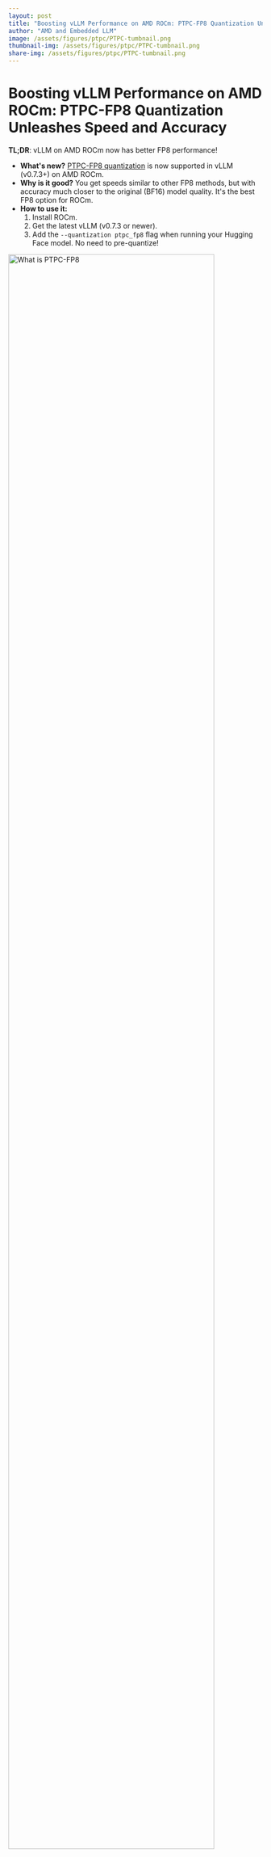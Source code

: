 ```yaml
---
layout: post
title: "Boosting vLLM Performance on AMD ROCm: PTPC-FP8 Quantization Unleashes Speed and Accuracy"
author: "AMD and Embedded LLM"
image: /assets/figures/ptpc/PTPC-tumbnail.png
thumbnail-img: /assets/figures/ptpc/PTPC-tumbnail.png
share-img: /assets/figures/ptpc/PTPC-tumbnail.png
---
```


# **Boosting vLLM Performance on AMD ROCm: PTPC-FP8 Quantization Unleashes Speed and Accuracy**

**TL;DR**: vLLM on AMD ROCm now has better FP8 performance!

* **What's new?** [PTPC-FP8 quantization](https://github.com/vllm-project/vllm/pull/12501) is now supported in vLLM (v0.7.3+) on AMD ROCm.  
* **Why is it good?** You get speeds similar to other FP8 methods, but with accuracy much closer to the original (BF16) model quality. It's the best FP8 option for ROCm.  
* **How to use it:**  
  1. Install ROCm.  
  2. Get the latest vLLM (v0.7.3 or newer).  
  3. Add the `--quantization ptpc_fp8` flag when running your Hugging Face model. No need to pre-quantize!


<img align="center" src="/assets/figures/ptpc/PTPC121.png" alt="What is PTPC-FP8" width="90%" height="90%">

**What is PTPC-FP8?** It's a method for FP8 weights *and* activations quantization. It uses per-token scaling for activations and per-channel scaling for weights, giving you better accuracy than traditional per-tensor FP8.

## **Introduction**

Large Language Models (LLMs) are revolutionizing how we interact with technology, but their immense computational demands can be a barrier. What if you could run these powerful models faster and more efficiently on your AMD GPUs, without sacrificing accuracy? Now you can! This post introduces a breakthrough: PTPC-FP8 quantization in vLLM, optimized for AMD's ROCm platform. Get ready for near-BF16 accuracy at FP8 speeds, directly using Hugging Face models – no pre-quantization needed! We'll show you how it works, benchmark its performance, and get you started.

**The Challenge of LLM Quantization and the PTPC-FP8 Solution**

Running large language models is computationally expensive. FP8 (8-bit floating-point) offers a compelling solution by reducing memory footprint and accelerating matrix multiplications, but traditional quantization approaches face a critical challenge with LLMs.

**The Outlier Problem**

LLMs develop activation outliers as they scale beyond certain sizes. These unusually large values create significant quantization challenges:

- Most values receive few effective bits of precision when using per-tensor quantization
- Outliers appear persistently in specific channels across different tokens
- While weights are relatively uniform and easy to quantize, activations are not

**PTPC: A Precision-Targeted Approach**

PTPC-FP8 (Per-Token-Activation, Per-Channel-Weight FP8) addresses this challenge by using tailored scaling factors based on three key observations:

1. Outliers consistently appear in the same channels
2. Channel magnitudes within a token vary widely
3. The same channel's magnitude across different tokens remains relatively stable

This insight led to a dual-granularity approach:
* **Per-Token Activation Quantization**: Each input token receives its own scaling factor
* **Per-Channel Weight Quantization**: Each weight column gets a unique scaling factor

<img align="right" src="/assets/figures/ptpc/PTPC-Diagram.png" alt="Per-Token Activation + Per-Channel Weight Quantization" width="50%" height="50%">

**Understanding the Diagram**

The illustration shows two quantization approaches:

**Tensor Dimensions (Both Methods):**
- **X**: Input activation tensor (T×Ci)
- **W**: Weight tensor (Ci×Co)
- **T**: Token sequence length
- **Ci/Co**: Input/output channels
- **\***: Matrix multiplication

**Scaling Factors:**
- **Top (Per-Tensor)**: Single scalars ΔX[1] and ΔW[1] for entire tensors
- **Bottom (PTPC)**: Vector ΔX[T×1] with one scale per token and ΔW[1×Co] with one scale per output channel

This granular scaling approach allows PTPC-FP8 to achieve accuracy close to BF16 while maintaining the speed and memory benefits of 8-bit computation.

## **Deep Dive: How PTPC-FP8 Works in vLLM (and the Fused Kernel)**
**Unlocking FP8 Speed: The Fused Rowwise Scaled GEMM**

PTPC-FP8's fine-grained scaling could slow things down without proper optimization. The key to maintaining speed is AMD ROCm's implementation of a **fused FP8 rowwise scaled GEMM** operation.

**The Challenge: 2-Step vs. Fused Approach**

Without optimization, matrix multiplication with per-token and per-channel scaling would require two costly steps:

```python
# Naive 2-step approach:
output = torch._scaled_mm(input, weight)       # Step 1: FP8 GEMM
output = output * token_scales * channel_scales  # Step 2: Apply scaling factors
```

This creates a performance bottleneck:
- Write large intermediate results to memory
- Read them back for scaling operations
- Waste memory bandwidth and compute cycles

**The Solution: Fusion**

The fused approach combines matrix multiplication and scaling into a single hardware operation:

```python
# Optimized fused operation:
output = torch._scaled_mm(input, weight, 
                         scale_a=token_scales, 
                         scale_b=channel_scales)
```

<img align="center" src="/assets/figures/ptpc/FusedGEMM.svg" alt="Fused GEMM Operation" width="90%" height="90%">

**Why This Matters**

This fusion leverages AMD GPUs' specialized hardware (particularly on MI300X with native FP8 support):

- **Memory Efficiency**: Scaling happens within on-chip memory before writing results
- **Computational Efficiency**: Eliminates redundant operations
- **Performance Boost**: Our tests show up to 2.5× speedup compared to the naive implementation

The fused operation makes PTPC-FP8 practical for real-world deployment, eliminating the performance penalty of using more granular scaling factors while maintaining accuracy benefits.

## **Benchmarks and Results (MI300X GPUs)**

**Benchmarking PTPC-FP8: Speed and Accuracy on MI300X**

We extensively benchmarked PTPC-FP8 using vLLM on AMD MI300X GPUs (commit `4ea48fb35cf67d61a1c3f18e3981c362e1d8e26f`). Here's what we found:

**1\. Throughput Comparison (PTPC-FP8 vs. Per-Tensor FP8):**

* **Model:** Llama-3.1-70B-Instruct  
* **Dataset:** SharedGPT  
* **GPU:** 1x MI300X  
* **Result:** PTPC-FP8 achieves virtually identical throughput to per-tensor FP8 (even slightly *better* – 1.01x improvement). This demonstrates that the fused kernel completely overcomes the potential overhead of PTPC-FP8's more complex scaling.

<img align="center" src="/assets/figures/ptpc/PTPCReqs.svg" alt="Throughput in Reqs/s across various input-output sequence length of Llama-3.1-70B-Instruct" width="90%" height="50%">

<img align="center" src="/assets/figures/ptpc/PTPCSpeedup.svg" alt="Request/s Throughput gain over FP8 per-tensor quantization
across different input token length - output token length" width="90%" height="50%">

**2.1. Accuracy: Perplexity (Lower is Better)**

* **Model:** Llama-3.1-8B-Instruct  
* **Dataset:** Wikitext  
* **Setup:** 2× MI300X GPUs with tensor parallelism

**Understanding Perplexity: The Prediction Power Test**

Think of perplexity as a measure of how "confused" the model is when predicting text. Like a student taking a quiz:
- **Lower perplexity = Better predictions** (the model confidently assigns high probability to the correct next words)
- **Higher perplexity = More uncertainty** (the model is frequently surprised by what comes next)

A small increase in perplexity (even 0.1) can indicate meaningful degradation in model quality, especially for large language models that have been extensively optimized.

**Results: PTPC-FP8 Maintains BF16-Like Quality**

<img align="right" src="/assets/figures/ptpc/PerplexityBits.png" alt="bits and byte perplexity" width="50%" height="50%">

<img align="right" src="/assets/figures/ptpc/Perplexitywords.png" alt="Word Perplexity Comparison" width="50%" height="50%">

| Precision | Word Perplexity | % Degradation |
|:----------|:----------------|:--------------|
| BF16 (baseline) | 9.4281 | - |
| PTPC-FP8 | 9.5093 | 0.86% |
| Standard FP8 | 9.5124 | 0.89% |

As shown in both the table and chart:

1. **PTPC-FP8 outperforms standard FP8** quantization (9.5093 vs 9.5124)
2. **The gap to BF16 is minimal** - only 0.86% degradation from the full-precision baseline
3. **Byte-level metrics** (bits_per_byte and byte_perplexity) show the same pattern of results

**Why This Matters:** While standard FP8 already provides decent results, PTPC-FP8's lower perplexity indicates it better preserves the model's ability to make accurate predictions. This is especially important for complex reasoning and generation tasks, where small quality drops can compound into noticeable differences in output quality.

**2.2. Accuracy on GSM8K: Testing Mathematical Reasoning**

**What is GSM8K and Why It Matters**

GSM8K tests a model's ability to solve grade school math word problems – one of the most challenging tasks for LLMs. Unlike simple text prediction, these problems require:
- Multi-step reasoning
- Numerical accuracy
- Logical consistency

This benchmark provides a strong indicator of whether quantization preserves a model's reasoning abilities.

**Understanding the Results**

We measured accuracy using two methods:
- **Flexible-extract**: Accepts answers if the correct number appears anywhere in the response
- **Strict-match**: Requires the exact answer in the expected format

<img align="center" src="/assets/figures/ptpc/GSM8K8B.png" alt="Accuracy Comparison on Llama-3.1-8B" width="80%" height="80%">

**8B Model Results at a Glance:**

| Method | Strict-match Accuracy | % of BF16 Performance |
|:-------|:----------------------|:----------------------|
| BF16 (baseline) | 73.2% | 100% |
| PTPC-FP8 | 70.8% | 96.7% |
| Standard FP8 | 69.2% | 94.5% |

**70B Model Results:**

<img align="center" src="/assets/figures/ptpc/GSM8K70B.png" alt="Accuracy Comparison on Llama-3.1-70B" width="80%" height="80%">

For the larger 70B model:
- PTPC-FP8 achieves **87.3%** strict-match accuracy
- This is actually **slightly better** than BF16's 86.3%
- Both outperform standard FP8 in strict-match conditions

**Why These Results Matter**

1. **Preservation of reasoning abilities**: Mathematical reasoning is often the first capability to degrade with quantization

2. **PTPC-FP8 consistently outperforms standard FP8** across both model sizes

3. **Near-BF16 quality** with substantially reduced memory and improved performance

4. **Scaling advantage**: The performance gap between quantization methods narrows as model size increases, suggesting PTPC-FP8 is especially valuable for large models

These results demonstrate that PTPC-FP8 quantization preserves the model's ability to perform complex reasoning tasks while delivering the speed and efficiency benefits of 8-bit precision.

## **Getting Started**

1. **Install ROCm:** Make sure you have a recent version.  
2. Clone the latest vLLM commit now! Setup and start exploring this new feature!

```bash
$ git clone https://github.com/vllm-project/vllm.git
$ cd vllm  
$ DOCKER_BUILDKIT=1 docker build -f Dockerfile.rocm -t vllm-rocm .  
$ docker run -it \
   --network=host \
   --group-add=video \
   --ipc=host \
   --cap-add=SYS_PTRACE \
   --security-opt seccomp=unconfined \
   --device /dev/kfd \
   --device /dev/dri \
   -v <path/to/model>:/app/model \
   vllm-rocm \
   bash
```

3. **Run vLLM with the `--quantization ptpc_fp8` flag:**

```bash
VLLM_USE_TRITON_FLASH_ATTN=0 vllm serve <your-model> --max-seq-len-to-capture 16384 --enable-chunked-prefill=False --num-scheduler-steps 15 --max-num-seqs 1024 --quantization ptpc_fp8
```

(Replace `<your-model>` with any hugging face model; It will automatically quantize the weight on-the-fly.)

## **Conclusion: The Accuracy-Speed Sweet Spot**

PTPC-FP8 quantization in vLLM on AMD ROCm represents a significant step towards democratizing access to powerful LLMs. By making near-BF16 accuracy achievable at FP8 speeds, we're breaking down the computational barriers that have limited wider adoption. This advancement empowers a broader community – from individual researchers to resource-constrained organizations – to leverage the power of large language models on accessible AMD hardware. We invite you to explore PTPC-FP8, share your experiences, contribute to the vLLM project, and help us build a future where efficient and accurate AI is available to everyone.

## **Appendix**

**lm-evaluation-harness Commands:**

```bash
# Unquantized (Bfloat16)
MODEL=meta-llama/Llama-3.1-8B-Instruct
HIP_VISIBLE_DEVICES=0,1 lm_eval \
  --model vllm \
  --model_args pretrained=$MODEL,add_bos_token=True,tensor_parallel_size=2,kv_cache_dtype=auto,max_model_len=2048,gpu_memory_utilization=0.6 \
  --tasks wikitext --batch_size 16

# Per-Tensor FP8 Quantization
MODEL=meta-llama/Llama-3.1-8B-Instruct
HIP_VISIBLE_DEVICES=0,1 lm_eval \
  --model vllm \
  --model_args pretrained=$MODEL,add_bos_token=True,tensor_parallel_size=2,quantization=fp8,kv_cache_dtype=fp8_e4m3,max_model_len=2048,gpu_memory_utilization=0.6 \
  --tasks wikitext --batch_size 16

# Per-Token-Activation Per-Channel-Weight FP8 Quantization
MODEL=meta-llama/Llama-3.1-8B-Instruct
HIP_VISIBLE_DEVICES=0,1 lm_eval \
  --model vllm \
  --model_args pretrained=$MODEL,add_bos_token=True,tensor_parallel_size=2,quantization=ptpc_fp8,kv_cache_dtype=fp8_e4m3,max_model_len=2048,gpu_memory_utilization=0.6 \
  --tasks wikitext --batch_size 16
```

**lm-evaluation-harness Commands (8B Model - adjust for 70B):**

```bash
# FP8 (Per-Tensor)
MODEL=/app/model/Llama-3.1-8B-Instruct/  # Or Llama-3.1-70B-Instruct
lm_eval \
  --model vllm \
  --model_args pretrained=$MODEL,add_bos_token=True,quantization=fp8,kv_cache_dtype=fp8_e4m3 \
  --tasks gsm8k  --num_fewshot 5 --batch_size auto --limit 250

# PTPC FP8
MODEL=/app/model/Llama-3.1-8B-Instruct/  # Or Llama-3.1-70B-Instruct
lm_eval \
  --model vllm \
  --model_args pretrained=$MODEL,add_bos_token=True,quantization=ptpc_fp8,kv_cache_dtype=fp8_e4m3 \
  --tasks gsm8k  --num_fewshot 5 --batch_size auto --limit 250

# BF16
MODEL=/app/model/Llama-3.1-8B-Instruct/  # Or Llama-3.1-70B-Instruct
lm_eval \
  --model vllm \
  --model_args pretrained=$MODEL,add_bos_token=True,kv_cache_dtype=auto \
  --tasks gsm8k  --num_fewshot 5 --batch_size auto --limit 250
```